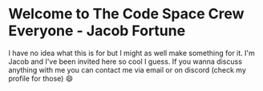 # Welcome to The Code Space Crew Everyone - Jacob Fortune

I have no idea what this is for but I might as well make something for it. I'm Jacob and I've been invited here so cool I guess. If you wanna discuss anything with me you can contact me via email or on discord (check my profile for those) 😄
